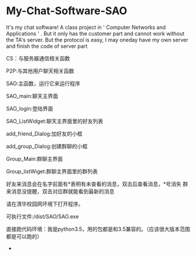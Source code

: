 # My-Chat-Software-SAO
It's my chat software! A class project in ' Computer Networks and Applications ' . But it only has the customer part and cannot work without the TA's server. But the protocol is easy, I may oneday have my own server and finish the code of server part

CS：与服务器通信相关函数

P2P:与其他用户聊天相关函数

SAO:主函数，运行它来运行程序

SAO_main:聊天主界面

SAO_login:登陆界面

SAO_ListWidget:聊天主界面里的好友列表

add_friend_Dialog:加好友的小框

add_group_Dialog:创建群聊的小框

Group_Main:群聊主界面

Group_listWiget:群聊主界面里的群列表

好友来消息会在名字前面有*表明有未查看的消息，双击后查看消息，*号消失
群来消息没提醒，双击对应群就能看到最新的消息

请在清华校园网环境下打开程序。

可执行文件:/dist/SAO/SAO.exe

直接跑代码环境：我是python3.5，用的包都是和3.5兼容的。（应该很大版本范围都是可以跑的）

*

